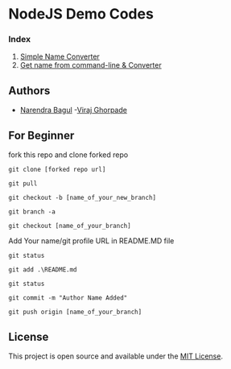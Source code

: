 # NodeJS Demo Codes

### Index
1. [Simple Name Converter](https://github.com/Narendra-150/JSWork/tree/master/nameConverter)
2. [Get name from command-line & Converter](https://github.com/Narendra-150/JSWork/tree/master/nameConverterCLI)



## Authors
- [Narendra Bagul](https://github.com/Narendra-150)
-[Viraj Ghorpade](https://github.com/virajghorpade0912)



## For Beginner 

fork this repo and clone forked repo

```git clone [forked repo url]```

```git pull```

```git checkout -b [name_of_your_new_branch]```

```git branch -a```

```git checkout [name_of_your_branch]```

Add Your name/git profile URL in README.MD file

```git status```

```git add .\README.md```

```git status```

```git commit -m "Author Name Added"```

```git push origin [name_of_your_branch]```




## License
This project is open source and available under the [MIT License](LICENSE).
